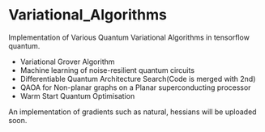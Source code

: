 # Variational_Algorithms
Implementation of Various Quantum Variational Algorithms in tensorflow quantum.
* Variational Grover Algorithm
* Machine learning of noise-resilient quantum circuits
* Differentiable Quantum Architecture Search(Code is merged with 2nd)
* QAOA for Non-planar graphs on a Planar superconducting processor
* Warm Start Quantum Optimisation

An implementation of gradients such as natural, hessians will be uploaded soon.
